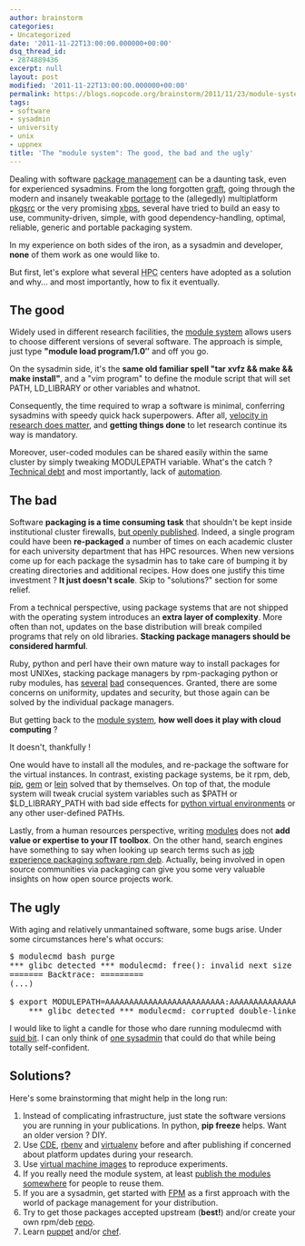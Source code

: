 ```yaml
---
author: brainstorm
categories:
- Uncategorized
date: '2011-11-22T13:00:00.000000+00:00'
dsq_thread_id:
- 2874889436
excerpt: null
layout: post
modified: '2011-11-22T13:00:00.000000+00:00'
permalink: https://blogs.nopcode.org/brainstorm/2011/11/23/module-system-bad-and-ugly/
tags:
- software
- sysadmin
- university
- unix
- uppnex
title: 'The "module system": The good, the bad and the ugly'
---
```


Dealing with software [package management][1] can be a daunting task, even for experienced sysadmins. From the long forgotten [graft][2], going through the modern and insanely tweakable [portage][3] to the (allegedly) multiplatform [pkgsrc][4] or the very promising [xbps][5], several have tried to build an easy to use, community-driven, simple, with good dependency-handling, optimal, reliable, generic and portable packaging system.

In my experience on both sides of the iron, as a sysadmin and developer, **none** of them work as one would like to.

But first, let's explore what several <acronym title='High Performance Computing'>HPC</acronym> centers have adopted as a solution and why... and most importantly, how to fix it eventually.

<!--more-->

## The good

Widely used in different research facilities, the [module system][6] allows users to choose different versions of several software. The approach is simple, just type **"module load program/1.0&#8243;** and off you go.

On the sysadmin side, it's the **same old familiar spell "tar xvfz && make && make install"**, and a "vim program" to define the module script that will set PATH, LD_LIBRARY or other variables and whatnot.

Consequently, the time required to wrap a software is minimal, conferring sysadmins with speedy quick hack superpowers. After all, [velocity in research does matter][7], and **getting things done** to let research continue its way is mandatory.

Moreover, user-coded modules can be shared easily within the same cluster by simply tweaking MODULEPATH variable. What's the catch ? [Technical debt][8] and most importantly, lack of [automation][9].

## The bad

Software **packaging is a time consuming task** that shouldn't be kept inside institutional cluster firewalls, [but openly published][10]. Indeed, a single program could have been **re-packaged** a number of times on each academic cluster for each university department that has HPC resources. When new versions come up for each package the sysadmin has to take care of bumping it by creating directories and additional recipes. How does one justify this time investment ? **It just doesn't scale**. Skip to "solutions?" section for some relief.

From a technical perspective, using package systems that are not shipped with the operating system introduces an **extra layer of complexity**. More often than not, updates on the base distribution will break compiled programs that rely on old libraries. **Stacking package managers should be considered harmful**.

Ruby, python and perl have their own mature way to install packages for most UNIXes, stacking package managers by rpm-packaging python or ruby modules, has [several][11] [bad][12] consequences. Granted, there are some concerns on uniformity, updates and security, but those again can be solved by the individual package managers.

But getting back to the [module system][13], **how well does it play with cloud computing** ?

It doesn't, thankfully !

One would have to install all the modules, and re-package the software for the virtual instances. In contrast, existing package systems, be it rpm, deb, [pip][14], [gem][15] or [lein][16] solved that by themselves. On top of that, the module system will tweak crucial system variables such as $PATH or $LD\_LIBRARY\_PATH with bad side effects for [python virtual environments][17] or any other user-defined PATHs.

Lastly, from a human resources perspective, writing [modules][13] does not **add value or expertise to your IT toolbox**. On the other hand, search engines have something to say when looking up search terms such as [job experience packaging software rpm deb][18]. Actually, being involved in open source communities via packaging can give you some very valuable insights on how open source projects work.

## The ugly

With aging and relatively unmantained software, some bugs arise. Under some circumstances here's what occurs:

<pre>$ modulecmd bash purge
*** glibc detected *** modulecmd: free(): invalid next size (fast): 0x0000000001b88050 ***
======= Backtrace: =========
(...)

$ export MODULEPATH=AAAAAAAAAAAAAAAAAAAAAAAAA:AAAAAAAAAAAAAAAAAAAAA:/bin/bash && modulecmd bash purge
    *** glibc detected *** modulecmd: corrupted double-linked list: 0x00000000009c4600 ***
</pre>

I would like to light a candle for those who dare running modulecmd with [suid bit][19]. I can only think of [one sysadmin][20] that could do that while being totally self-confident.

## Solutions?

Here's some brainstorming that might help in the long run:

1.  Instead of complicating infrastructure, just state the software versions you are running in your publications. In python, **pip freeze** helps. Want an older version ? DIY.
2.  Use [CDE][21], [rbenv][22] and [virtualenv][23] before and after publishing if concerned about platform updates during your research.
3.  Use [virtual machine images][24] to reproduce experiments.
4.  If you really need the module system, at least [publish the modules somewhere][10] for people to reuse them.
5.  If you are a sysadmin, get started with [FPM][25] as a first approach with the world of package management for your distribution.
6.  Try to get those packages accepted upstream (**best!**) and/or create your own rpm/deb [repo][26].
7.  Learn [puppet][27] and/or [chef][9].

 [1]: http://ianmurdock.com/solaris/how-package-management-changed-everything/
 [2]: http://peters.gormand.com.au/Home/tools/graft/graft-html
 [3]: http://www.gentoo.org/proj/en/devrel/handbook/handbook.xml?part=2&chap=1
 [4]: http://www.netbsd.org/docs/software/packages.html
 [5]: http://code.google.com/p/xbps/
 [6]: http://modules.sf.net/
 [7]: http://blog.jcuff.net/2011/04/velocity-in-research-computing-really.html
 [8]: http://en.wikipedia.org/wiki/Technical_debt
 [9]: http://www.opscode.com/chef/
 [10]: https://github.com/scilifelab/modules.sf.net
 [11]: http://stakeventures.com/articles/2008/12/04/rubygem-is-from-mars-aptget-is-from-venus
 [12]: http://www.b-list.org/weblog/2008/dec/14/packaging/
 [13]: http://modules.sf.net
 [14]: http://pypi.python.org/pypi
 [15]: http://rubygems.org/
 [16]: http://clojars.org/
 [17]: http://blogs.nopcode.org/brainstorm/2011/06/23/how-to-install-python-modules-with-virtualenv-on-uppmax/
 [18]: http://duckduckgo.com/?q=experience+packaging+software+rpm+deb+job
 [19]: http://en.wikipedia.org/wiki/Setuid
 [20]: http://isp.surfnet.fi/aktuelltbilder/schukken.jpg
 [21]: http://stanford.edu/~pgbovine/cde.html
 [22]: http://rbenv.org/
 [23]: http://pypi.python.org/pypi/virtualenv
 [24]: http://cloudbiolinux.org/
 [25]: http://www.semicomplete.com/blog/tags/deb
 [26]: http://www.howtoforge.com/creating_a_local_yum_repository_centos
 [27]: http://puppetlabs.com/